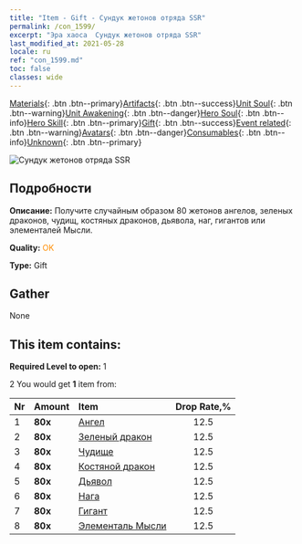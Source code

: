 ```yaml
---
title: "Item - Gift - Сундук жетонов отряда SSR"
permalink: /con_1599/
excerpt: "Эра хаоса  Сундук жетонов отряда SSR"
last_modified_at: 2021-05-28
locale: ru
ref: "con_1599.md"
toc: false
classes: wide
---
```

 [Materials](/ItemsRU/){: .btn .btn--primary}[Artifacts](/ItemsRU/Artifacts/){: .btn .btn--success}[Unit Soul](/ItemsRU/UnitSoul/){: .btn .btn--warning}[Unit Awakening](/ItemsRU/UnitAwakening/){: .btn .btn--danger}[Hero Soul](/ItemsRU/HeroSoul/){: .btn .btn--info}[Hero Skill](/ItemsRU/HeroSkill/){: .btn .btn--primary}[Gift](/ItemsRU/Gift/){: .btn .btn--success}[Event related](/ItemsRU/Events/){: .btn .btn--warning}[Avatars](/ItemsRU/Avatars/){: .btn .btn--danger}[Consumables](/ItemsRU/Consumables/){: .btn .btn--info}[Unknown](/ItemsRU/Unknown/){: .btn .btn--primary}

 ![Сундук жетонов отряда SSR](/images/t/i_907211.png)

## Подробности
 **Описание:** Получите случайным образом 80 жетонов ангелов, зеленых драконов, чудищ, костяных драконов, дьявола, наг, гигантов или элементалей Мысли.

 **Quality:** <span style="color: #FF8C00">OK</span>

 **Type:** Gift

## Gather

  None

## This item contains:

 **Required Level to open:** 1

 2 You would get **1** item  from:

  | Nr | Amount |     Item    | Drop Rate,% |
  |:---|:-------|:------------|:---------:|
  | 1 |  **80x** | [Ангел](/ItemsRU/unt_196/) | 12.5 | 
  | 2 |  **80x** | [Зеленый дракон](/ItemsRU/unt_205/) | 12.5 | 
  | 3 |  **80x** | [Чудище](/ItemsRU/unt_223/) | 12.5 | 
  | 4 |  **80x** | [Костяной дракон](/ItemsRU/unt_214/) | 12.5 | 
  | 5 |  **80x** | [Дьявол](/ItemsRU/unt_232/) | 12.5 | 
  | 6 |  **80x** | [Нага](/ItemsRU/unt_240/) | 12.5 | 
  | 7 |  **80x** | [Гигант](/ItemsRU/unt_241/) | 12.5 | 
  | 8 |  **80x** | [Элементаль Мысли](/ItemsRU/unt_267/) | 12.5 | 
